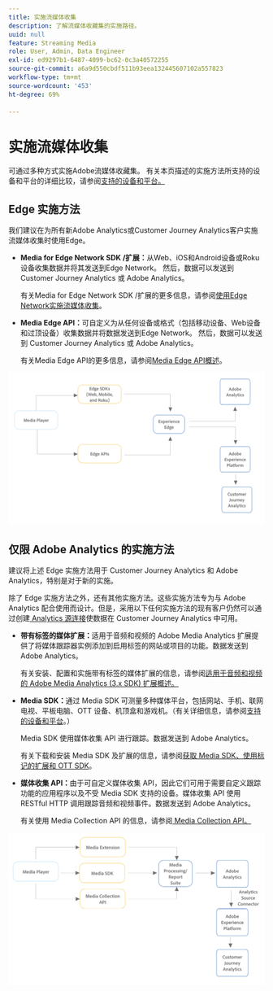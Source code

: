```yaml
---
title: 实施流媒体收集
description: 了解流媒体收藏集的实施路径。
uuid: null
feature: Streaming Media
role: User, Admin, Data Engineer
exl-id: ed9297b1-6487-4099-bc62-0c3a40572255
source-git-commit: a6a9d550cbdf511b93eea132445607102a557823
workflow-type: tm+mt
source-wordcount: '453'
ht-degree: 69%

---
```


# 实施流媒体收集

可通过多种方式实施Adobe流媒体收藏集。 有关本页描述的实施方法所支持的设备和平台的详细比较，请参阅[支持的设备和平台。](/help/getting-started/supported-devices.md)

## Edge 实施方法

我们建议在为所有新Adobe Analytics或Customer Journey Analytics客户实施流媒体收集时使用Edge。

* **Media for Edge Network SDK /扩展：**&#x200B;从Web、iOS和Android设备或Roku设备收集数据并将其发送到Edge Network。 然后，数据可以发送到 Customer Journey Analytics 或 Adob&#x200B;e Analytics。

  有关Media for Edge Network SDK /扩展的更多信息，请参阅[使用Edge Network实施流媒体收集](/help/implementation/edge/implementation-edge.md)。

* **Media Edge API：**&#x200B;可自定义为从任何设备或格式（包括移动设备、Web设备和过顶设备）收集数据并将数据发送到Edge Network。 然后，数据可以发送到 Customer Journey Analytics 或 Adob&#x200B;e Analytics。

  有关Media Edge API的更多信息，请参阅[Media Edge API概述](https://developer.adobe.com/cja-apis/docs/endpoints/media-edge/)。

![CJA 工作流](assets/streaming-media-edge.png)

## 仅限 Adob&#x200B;e Analytics 的实施方法

建议将上述 Edge 实施方法用于 Customer Journey Analytics 和 Adob&#x200B;e Analytics，特别是对于新的实施。

除了 Edge 实施方法之外，还有其他实施方法。这些实施方法专为与 Adob&#x200B;e Analytics 配合使用而设计。但是，采用以下任何实施方法的现有客户仍然可以通过创建[ Analytics 源连接](https://experienceleague.adobe.com/docs/experience-platform/sources/ui-tutorials/create/adobe-applications/analytics.html?lang=zh-Hans)使数据在 Customer Journey Analytics 中可用。

* **带有标签的媒体扩展：**&#x200B;适用于音频和视频的 Adobe Media Analytics 扩展提供了将媒体跟踪器实例添加到启用标签的网站或项目的功能。数据发送到 Adobe Analytics。

  有关安装、配置和实施带有标签的媒体扩展的信息，请参阅[适用于音频和视频的 Adob&#x200B;e Media Analytics (3.x SDK) 扩展概述。](https://experienceleague.adobe.com/docs/experience-platform/tags/extensions/client/media-analytics-3x/overview.html?lang=zh-Hans)

* **Media SDK：**&#x200B;通过 Media SDK 可测量多种媒体平台，包括网站、手机、联网电视、平板电脑、OTT 设备、机顶盒和游戏机。（有关详细信息，请参阅[支持的设备和平台](/help/getting-started/supported-devices.md)。）

  Media SDK 使用媒体收集 API 进行跟踪。数据发送到 Adobe Analytics。

  有关下载和安装 Media SDK 及扩展的信息，请参阅[获取 Media SDK、使用标记的扩展和 OTT SDK](/help/getting-started/download-sdks.md)。

* **媒体收集 API：**&#x200B;由于可自定义媒体收集 API，因此它们可用于需要自定义跟踪功能的应用程序以及不受 Media SDK 支持的设备。媒体收集 API 使用 RESTful HTTP 调用跟踪音频和视频事件。数据发送到 Adobe Analytics。

  有关使用 Media Collection API 的信息，请参阅[ Media Collection API。](media-collection-api/mc-api-overview.md)


![Analytics 工作流](assets/analytics-implementation.png)

<!--
(Not sure if we need the following paragraph and graphic. Paragraph is somewhat redundant with the intro paragraph of this article)
Choose the implementation method depending on the supported platforms. Some players are not supported by the Media SDKs or the Adobe Experience Platform Media Extensions. The Media Collection APIs provide a way to support those players. For information on supported devices, see [Supported devices and platforms](/help/getting-started/supported-devices.md).

![Media Flow](media-sdk/assets/choose-media-flow2.png)
-->
